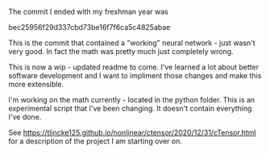 The commit I ended with my freshman year was 

bec25956f29d337cbd73be16f7f6ca5c4825abae

This is the commit that contained a "working" neural network - just wasn't very good. In fact the math was pretty much just completely wrong.

This is now a wip - updated readme to come. I've learned a lot about better software development and I want to impliment those changes and make this more extensible.



I'm working on the math currently - located in the python folder. This is an experimental script that I've been changing. It doesn't contain everything I've done.

See https://tlincke125.github.io/nonlinear/ctensor/2020/12/31/cTensor.html for a description of the project I am starting over on.
